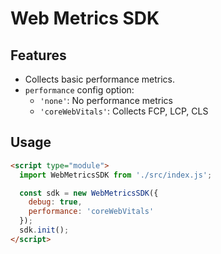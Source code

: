 # Web Metrics SDK

## Features
- Collects basic performance metrics.
- `performance` config option:
  - `'none'`: No performance metrics
  - `'coreWebVitals'`: Collects FCP, LCP, CLS

## Usage
```html
<script type="module">
  import WebMetricsSDK from './src/index.js';

  const sdk = new WebMetricsSDK({
    debug: true,
    performance: 'coreWebVitals'
  });
  sdk.init();
</script>